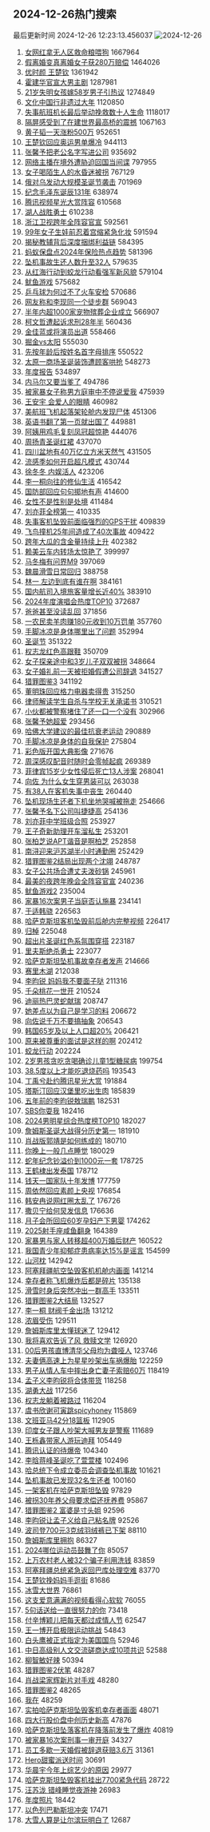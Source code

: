 ## 2024-12-26热门搜索 
最后更新时间 2024-12-26 12:23:13.456037 
![2024-12-26](https://imgs-storage.s3.us-east-005.backblazeb2.com/20241226/2024-12-26.png?versionId=4_z8fbbed132d73df8689c40f13_f104c3cd3ab4926e6_d20241226_m042313_c005_v0501013_t0000_u01735186993422) 
1. [女网红拿无人区救命粮喂狗](https://s.weibo.com/weibo?q=%23%E5%A5%B3%E7%BD%91%E7%BA%A2%E6%8B%BF%E6%97%A0%E4%BA%BA%E5%8C%BA%E6%95%91%E5%91%BD%E7%B2%AE%E5%96%82%E7%8B%97%23&t=31&band_rank=1&Refer=top) 1667964
1. [假离婚变真离婚女子获280万赔偿](https://s.weibo.com/weibo?q=%23%E5%81%87%E7%A6%BB%E5%A9%9A%E5%8F%98%E7%9C%9F%E7%A6%BB%E5%A9%9A%E5%A5%B3%E5%AD%90%E8%8E%B7280%E4%B8%87%E8%B5%94%E5%81%BF%23&t=31&band_rank=36&Refer=top) 1464026
1. [优时颜 王楚钦](https://s.weibo.com/weibo?q=%E4%BC%98%E6%97%B6%E9%A2%9C%20%E7%8E%8B%E6%A5%9A%E9%92%A6&t=31&band_rank=2&Refer=top) 1361942
1. [霍建华官宣大男主剧](https://s.weibo.com/weibo?q=%23%E9%9C%8D%E5%BB%BA%E5%8D%8E%E5%AE%98%E5%AE%A3%E5%A4%A7%E7%94%B7%E4%B8%BB%E5%89%A7%23&t=31&band_rank=2&Refer=top) 1287981
1. [21岁失明女孩嫁58岁男子引热议](https://s.weibo.com/weibo?q=%2321%E5%B2%81%E5%A4%B1%E6%98%8E%E5%A5%B3%E5%AD%A9%E5%AB%8158%E5%B2%81%E7%94%B7%E5%AD%90%E5%BC%95%E7%83%AD%E8%AE%AE%23&t=31&band_rank=1&Refer=top) 1274849
1. [文化中国行非遗过大年](https://s.weibo.com/weibo?q=%23%E6%96%87%E5%8C%96%E4%B8%AD%E5%9B%BD%E8%A1%8C%E9%9D%9E%E9%81%97%E8%BF%87%E5%A4%A7%E5%B9%B4%23&t=31&band_rank=3&Refer=top) 1120850
1. [失事航班机长最后举动挽救数十人生命](https://s.weibo.com/weibo?q=%23%E5%A4%B1%E4%BA%8B%E8%88%AA%E7%8F%AD%E6%9C%BA%E9%95%BF%E6%9C%80%E5%90%8E%E4%B8%BE%E5%8A%A8%E6%8C%BD%E6%95%91%E6%95%B0%E5%8D%81%E4%BA%BA%E7%94%9F%E5%91%BD%23&t=31&band_rank=8&Refer=top) 1118017
1. [隔屏感受到了在建世界最高桥的震撼](https://s.weibo.com/weibo?q=%23%E9%9A%94%E5%B1%8F%E6%84%9F%E5%8F%97%E5%88%B0%E4%BA%86%E5%9C%A8%E5%BB%BA%E4%B8%96%E7%95%8C%E6%9C%80%E9%AB%98%E6%A1%A5%E7%9A%84%E9%9C%87%E6%92%BC%23&t=31&band_rank=3&Refer=top) 1067163
1. [黄子韬一天涨粉500万](https://s.weibo.com/weibo?q=%23%E9%BB%84%E5%AD%90%E9%9F%AC%E4%B8%80%E5%A4%A9%E6%B6%A8%E7%B2%89500%E4%B8%87%23&t=31&band_rank=1&Refer=top) 952651
1. [王楚钦回应奥运男单爆冷](https://s.weibo.com/weibo?q=%23%E7%8E%8B%E6%A5%9A%E9%92%A6%E5%9B%9E%E5%BA%94%E5%A5%A5%E8%BF%90%E7%94%B7%E5%8D%95%E7%88%86%E5%86%B7%23&t=31&band_rank=6&Refer=top) 944113
1. [张馨予把老公名字写进公司](https://s.weibo.com/weibo?q=%23%E5%BC%A0%E9%A6%A8%E4%BA%88%E6%8A%8A%E8%80%81%E5%85%AC%E5%90%8D%E5%AD%97%E5%86%99%E8%BF%9B%E5%85%AC%E5%8F%B8%23&t=31&band_rank=25&Refer=top) 935692
1. [网络主播在境外遭胁迫回国当间谍](https://s.weibo.com/weibo?q=%23%E7%BD%91%E7%BB%9C%E4%B8%BB%E6%92%AD%E5%9C%A8%E5%A2%83%E5%A4%96%E9%81%AD%E8%83%81%E8%BF%AB%E5%9B%9E%E5%9B%BD%E5%BD%93%E9%97%B4%E8%B0%8D%23&t=31&band_rank=4&Refer=top) 797955
1. [女子喝陌生人的水昏迷被拐](https://s.weibo.com/weibo?q=%23%E5%A5%B3%E5%AD%90%E5%96%9D%E9%99%8C%E7%94%9F%E4%BA%BA%E7%9A%84%E6%B0%B4%E6%98%8F%E8%BF%B7%E8%A2%AB%E6%8B%90%23&t=31&band_rank=1&Refer=top) 767129
1. [俄对乌发动大规模圣诞节袭击](https://s.weibo.com/weibo?q=%23%E4%BF%84%E5%AF%B9%E4%B9%8C%E5%8F%91%E5%8A%A8%E5%A4%A7%E8%A7%84%E6%A8%A1%E5%9C%A3%E8%AF%9E%E8%8A%82%E8%A2%AD%E5%87%BB%23&t=31&band_rank=14&Refer=top) 701969
1. [纪念毛泽东诞辰131年](https://s.weibo.com/weibo?q=%23%E7%BA%AA%E5%BF%B5%E6%AF%9B%E6%B3%BD%E4%B8%9C%E8%AF%9E%E8%BE%B0131%E5%B9%B4%23&t=31&band_rank=6&Refer=top) 638974
1. [腾讯视频星光大赏阵容](https://s.weibo.com/weibo?q=%E8%85%BE%E8%AE%AF%E8%A7%86%E9%A2%91%E6%98%9F%E5%85%89%E5%A4%A7%E8%B5%8F%E9%98%B5%E5%AE%B9&t=31&band_rank=9&Refer=top) 610568
1. [湖人战胜勇士](https://s.weibo.com/weibo?q=%E6%B9%96%E4%BA%BA%E6%88%98%E8%83%9C%E5%8B%87%E5%A3%AB&t=31&band_rank=10&Refer=top) 610238
1. [浙江卫视跨年全阵容官宣](https://s.weibo.com/weibo?q=%23%E6%B5%99%E6%B1%9F%E5%8D%AB%E8%A7%86%E8%B7%A8%E5%B9%B4%E5%85%A8%E9%98%B5%E5%AE%B9%E5%AE%98%E5%AE%A3%23&t=31&band_rank=5&Refer=top) 592561
1. [99年女子生娃前忍着宫缩紧急化妆](https://s.weibo.com/weibo?q=%2399%E5%B9%B4%E5%A5%B3%E5%AD%90%E7%94%9F%E5%A8%83%E5%89%8D%E5%BF%8D%E7%9D%80%E5%AE%AB%E7%BC%A9%E7%B4%A7%E6%80%A5%E5%8C%96%E5%A6%86%23&t=31&band_rank=12&Refer=top) 591594
1. [揭秘教辅背后深度捆绑利益链](https://s.weibo.com/weibo?q=%23%E6%8F%AD%E7%A7%98%E6%95%99%E8%BE%85%E8%83%8C%E5%90%8E%E6%B7%B1%E5%BA%A6%E6%8D%86%E7%BB%91%E5%88%A9%E7%9B%8A%E9%93%BE%23&t=31&band_rank=14&Refer=top) 584395
1. [蚂蚁保盘点2024年保险热点趋势](https://s.weibo.com/weibo?q=%23%E8%9A%82%E8%9A%81%E4%BF%9D%E7%9B%98%E7%82%B92024%E5%B9%B4%E4%BF%9D%E9%99%A9%E7%83%AD%E7%82%B9%E8%B6%8B%E5%8A%BF%23&t=31&band_rank=15&Refer=top) 581396
1. [坠机事故生还人数升至32人](https://s.weibo.com/weibo?q=%23%E5%9D%A0%E6%9C%BA%E4%BA%8B%E6%95%85%E7%94%9F%E8%BF%98%E4%BA%BA%E6%95%B0%E5%8D%87%E8%87%B332%E4%BA%BA%23&t=31&band_rank=2&Refer=top) 579635
1. [从红海行动到蛟龙行动看强军新风貌](https://s.weibo.com/weibo?q=%23%E4%BB%8E%E7%BA%A2%E6%B5%B7%E8%A1%8C%E5%8A%A8%E5%88%B0%E8%9B%9F%E9%BE%99%E8%A1%8C%E5%8A%A8%E7%9C%8B%E5%BC%BA%E5%86%9B%E6%96%B0%E9%A3%8E%E8%B2%8C%23&t=31&band_rank=8&Refer=top) 579104
1. [鱿鱼游戏](https://s.weibo.com/weibo?q=%E9%B1%BF%E9%B1%BC%E6%B8%B8%E6%88%8F&t=31&band_rank=24&Refer=top) 575682
1. [乒乓球为何过不了火车安检](https://s.weibo.com/weibo?q=%23%E4%B9%92%E4%B9%93%E7%90%83%E4%B8%BA%E4%BD%95%E8%BF%87%E4%B8%8D%E4%BA%86%E7%81%AB%E8%BD%A6%E5%AE%89%E6%A3%80%23&t=31&band_rank=5&Refer=top) 570686
1. [网友称和李现同一个徒步群](https://s.weibo.com/weibo?q=%23%E7%BD%91%E5%8F%8B%E7%A7%B0%E5%92%8C%E6%9D%8E%E7%8E%B0%E5%90%8C%E4%B8%80%E4%B8%AA%E5%BE%92%E6%AD%A5%E7%BE%A4%23&t=31&band_rank=34&Refer=top) 569043
1. [半年内超1000家宠物殡葬企业成立](https://s.weibo.com/weibo?q=%23%E5%8D%8A%E5%B9%B4%E5%86%85%E8%B6%851000%E5%AE%B6%E5%AE%A0%E7%89%A9%E6%AE%A1%E8%91%AC%E4%BC%81%E4%B8%9A%E6%88%90%E7%AB%8B%23&t=31&band_rank=19&Refer=top) 566907
1. [柯文哲遭起诉求刑28年半](https://s.weibo.com/weibo?q=%23%E6%9F%AF%E6%96%87%E5%93%B2%E9%81%AD%E8%B5%B7%E8%AF%89%E6%B1%82%E5%88%9128%E5%B9%B4%E5%8D%8A%23&t=31&band_rank=20&Refer=top) 560436
1. [金佳蓝或将演员出道](https://s.weibo.com/weibo?q=%23%E9%87%91%E4%BD%B3%E8%93%9D%E6%88%96%E5%B0%86%E6%BC%94%E5%91%98%E5%87%BA%E9%81%93%23&t=31&band_rank=21&Refer=top) 558466
1. [掘金vs太阳](https://s.weibo.com/weibo?q=%23%E6%8E%98%E9%87%91vs%E5%A4%AA%E9%98%B3%23&t=31&band_rank=22&Refer=top) 555030
1. [先按年龄后按姓名首字母排序](https://s.weibo.com/weibo?q=%23%E5%85%88%E6%8C%89%E5%B9%B4%E9%BE%84%E5%90%8E%E6%8C%89%E5%A7%93%E5%90%8D%E9%A6%96%E5%AD%97%E6%AF%8D%E6%8E%92%E5%BA%8F%23&t=31&band_rank=23&Refer=top) 550522
1. [太原一商场圣诞装饰遭顾客哄抢](https://s.weibo.com/weibo?q=%23%E5%A4%AA%E5%8E%9F%E4%B8%80%E5%95%86%E5%9C%BA%E5%9C%A3%E8%AF%9E%E8%A3%85%E9%A5%B0%E9%81%AD%E9%A1%BE%E5%AE%A2%E5%93%84%E6%8A%A2%23&t=31&band_rank=24&Refer=top) 548273
1. [年度报告](https://s.weibo.com/weibo?q=%23%E5%B9%B4%E5%BA%A6%E6%8A%A5%E5%91%8A%23&t=31&band_rank=16&Refer=top) 534897
1. [内马尔又要当爹了](https://s.weibo.com/weibo?q=%23%E5%86%85%E9%A9%AC%E5%B0%94%E5%8F%88%E8%A6%81%E5%BD%93%E7%88%B9%E4%BA%86%23&t=31&band_rank=26&Refer=top) 494786
1. [被家暴女子称男方庭审中不停说爱我](https://s.weibo.com/weibo?q=%23%E8%A2%AB%E5%AE%B6%E6%9A%B4%E5%A5%B3%E5%AD%90%E7%A7%B0%E7%94%B7%E6%96%B9%E5%BA%AD%E5%AE%A1%E4%B8%AD%E4%B8%8D%E5%81%9C%E8%AF%B4%E7%88%B1%E6%88%91%23&t=31&band_rank=10&Refer=top) 475939
1. [王安宇 会爱人的眼睛](https://s.weibo.com/weibo?q=%E7%8E%8B%E5%AE%89%E5%AE%87%20%E4%BC%9A%E7%88%B1%E4%BA%BA%E7%9A%84%E7%9C%BC%E7%9D%9B&t=31&band_rank=19&Refer=top) 460982
1. [美航班飞机起落架轮舱内发现尸体](https://s.weibo.com/weibo?q=%23%E7%BE%8E%E8%88%AA%E7%8F%AD%E9%A3%9E%E6%9C%BA%E8%B5%B7%E8%90%BD%E6%9E%B6%E8%BD%AE%E8%88%B1%E5%86%85%E5%8F%91%E7%8E%B0%E5%B0%B8%E4%BD%93%23&t=31&band_rank=41&Refer=top) 451306
1. [英语书翻了第一页就出国了](https://s.weibo.com/weibo?q=%23%E8%8B%B1%E8%AF%AD%E4%B9%A6%E7%BF%BB%E4%BA%86%E7%AC%AC%E4%B8%80%E9%A1%B5%E5%B0%B1%E5%87%BA%E5%9B%BD%E4%BA%86%23&t=31&band_rank=7&Refer=top) 449881
1. [阿姨用鸡毛复刻凤冠超惊艳](https://s.weibo.com/weibo?q=%23%E9%98%BF%E5%A7%A8%E7%94%A8%E9%B8%A1%E6%AF%9B%E5%A4%8D%E5%88%BB%E5%87%A4%E5%86%A0%E8%B6%85%E6%83%8A%E8%89%B3%23&t=31&band_rank=50&Refer=top) 444076
1. [周扬青圣诞红裙](https://s.weibo.com/weibo?q=%E5%91%A8%E6%89%AC%E9%9D%92%E5%9C%A3%E8%AF%9E%E7%BA%A2%E8%A3%99&t=31&band_rank=11&Refer=top) 437070
1. [四川盆地有40万亿立方米天然气](https://s.weibo.com/weibo?q=%23%E5%9B%9B%E5%B7%9D%E7%9B%86%E5%9C%B0%E6%9C%8940%E4%B8%87%E4%BA%BF%E7%AB%8B%E6%96%B9%E7%B1%B3%E5%A4%A9%E7%84%B6%E6%B0%94%23&t=31&band_rank=10&Refer=top) 431505
1. [流感季如何开启超凡模式](https://s.weibo.com/weibo?q=%23%E6%B5%81%E6%84%9F%E5%AD%A3%E5%A6%82%E4%BD%95%E5%BC%80%E5%90%AF%E8%B6%85%E5%87%A1%E6%A8%A1%E5%BC%8F%23&t=31&band_rank=15&Refer=top) 430744
1. [徐冬冬 内娱活人](https://s.weibo.com/weibo?q=%E5%BE%90%E5%86%AC%E5%86%AC%20%E5%86%85%E5%A8%B1%E6%B4%BB%E4%BA%BA&t=31&band_rank=16&Refer=top) 423206
1. [李一桐向往的修仙生活](https://s.weibo.com/weibo?q=%23%E6%9D%8E%E4%B8%80%E6%A1%90%E5%90%91%E5%BE%80%E7%9A%84%E4%BF%AE%E4%BB%99%E7%94%9F%E6%B4%BB%23&t=31&band_rank=17&Refer=top) 416542
1. [国防部回应句句掷地有声](https://s.weibo.com/weibo?q=%23%E5%9B%BD%E9%98%B2%E9%83%A8%E5%9B%9E%E5%BA%94%E5%8F%A5%E5%8F%A5%E6%8E%B7%E5%9C%B0%E6%9C%89%E5%A3%B0%23&t=31&band_rank=18&Refer=top) 414600
1. [女性不是性别是处境](https://s.weibo.com/weibo?q=%E5%A5%B3%E6%80%A7%E4%B8%8D%E6%98%AF%E6%80%A7%E5%88%AB%E6%98%AF%E5%A4%84%E5%A2%83&t=31&band_rank=28&Refer=top) 411484
1. [刘亦菲全榜第一](https://s.weibo.com/weibo?q=%23%E5%88%98%E4%BA%A6%E8%8F%B2%E5%85%A8%E6%A6%9C%E7%AC%AC%E4%B8%80%23&t=31&band_rank=4&Refer=top) 410335
1. [失事客机坠毁前面临强烈的GPS干扰](https://s.weibo.com/weibo?q=%23%E5%A4%B1%E4%BA%8B%E5%AE%A2%E6%9C%BA%E5%9D%A0%E6%AF%81%E5%89%8D%E9%9D%A2%E4%B8%B4%E5%BC%BA%E7%83%88%E7%9A%84GPS%E5%B9%B2%E6%89%B0%23&t=31&band_rank=23&Refer=top) 409839
1. [飞鸟撞机25年间造成了40次事故](https://s.weibo.com/weibo?q=%23%E9%A3%9E%E9%B8%9F%E6%92%9E%E6%9C%BA25%E5%B9%B4%E9%97%B4%E9%80%A0%E6%88%90%E4%BA%8640%E6%AC%A1%E4%BA%8B%E6%95%85%23&t=31&band_rank=19&Refer=top) 409422
1. [跨年大瓜的含金量持续上升](https://s.weibo.com/weibo?q=%23%E8%B7%A8%E5%B9%B4%E5%A4%A7%E7%93%9C%E7%9A%84%E5%90%AB%E9%87%91%E9%87%8F%E6%8C%81%E7%BB%AD%E4%B8%8A%E5%8D%87%23&t=31&band_rank=20&Refer=top) 402382
1. [赖美云车内转场太惊艳了](https://s.weibo.com/weibo?q=%23%E8%B5%96%E7%BE%8E%E4%BA%91%E8%BD%A6%E5%86%85%E8%BD%AC%E5%9C%BA%E5%A4%AA%E6%83%8A%E8%89%B3%E4%BA%86%23&t=31&band_rank=29&Refer=top) 399997
1. [马冬梅有问界M9](https://s.weibo.com/weibo?q=%23%E9%A9%AC%E5%86%AC%E6%A2%85%E6%9C%89%E9%97%AE%E7%95%8CM9%23&t=31&band_rank=30&Refer=top) 397069
1. [魏晨滑雪日常回归](https://s.weibo.com/weibo?q=%E9%AD%8F%E6%99%A8%E6%BB%91%E9%9B%AA%E6%97%A5%E5%B8%B8%E5%9B%9E%E5%BD%92&t=31&band_rank=31&Refer=top) 388758
1. [林一 左边到底有谁在啊](https://s.weibo.com/weibo?q=%E6%9E%97%E4%B8%80%20%E5%B7%A6%E8%BE%B9%E5%88%B0%E5%BA%95%E6%9C%89%E8%B0%81%E5%9C%A8%E5%95%8A&t=31&band_rank=32&Refer=top) 384161
1. [国内航司入境旅客量增长近40%](https://s.weibo.com/weibo?q=%23%E5%9B%BD%E5%86%85%E8%88%AA%E5%8F%B8%E5%85%A5%E5%A2%83%E6%97%85%E5%AE%A2%E9%87%8F%E5%A2%9E%E9%95%BF%E8%BF%9140%25%23&t=31&band_rank=3&Refer=top) 383910
1. [2024年度演唱会热度TOP10](https://s.weibo.com/weibo?q=%232024%E5%B9%B4%E5%BA%A6%E6%BC%94%E5%94%B1%E4%BC%9A%E7%83%AD%E5%BA%A6TOP10%23&t=31&band_rank=13&Refer=top) 372687
1. [爸爸甚至没读乱回](https://s.weibo.com/weibo?q=%E7%88%B8%E7%88%B8%E7%94%9A%E8%87%B3%E6%B2%A1%E8%AF%BB%E4%B9%B1%E5%9B%9E&t=31&band_rank=33&Refer=top) 371856
1. [一农民卖羊肉赚180元收到10万罚单](https://s.weibo.com/weibo?q=%23%E4%B8%80%E5%86%9C%E6%B0%91%E5%8D%96%E7%BE%8A%E8%82%89%E8%B5%9A180%E5%85%83%E6%94%B6%E5%88%B010%E4%B8%87%E7%BD%9A%E5%8D%95%23&t=31&band_rank=29&Refer=top) 357760
1. [手脚冰凉是身体哪里出了问题](https://s.weibo.com/weibo?q=%23%E6%89%8B%E8%84%9A%E5%86%B0%E5%87%89%E6%98%AF%E8%BA%AB%E4%BD%93%E5%93%AA%E9%87%8C%E5%87%BA%E4%BA%86%E9%97%AE%E9%A2%98%23&t=31&band_rank=5&Refer=top) 352994
1. [圣诞节](https://s.weibo.com/weibo?q=%E5%9C%A3%E8%AF%9E%E8%8A%82&t=31&band_rank=6&Refer=top) 351322
1. [权志龙红色高跟鞋](https://s.weibo.com/weibo?q=%23%E6%9D%83%E5%BF%97%E9%BE%99%E7%BA%A2%E8%89%B2%E9%AB%98%E8%B7%9F%E9%9E%8B%23&t=31&band_rank=7&Refer=top) 350709
1. [女子探亲途中和3岁儿子双双被拐](https://s.weibo.com/weibo?q=%23%E5%A5%B3%E5%AD%90%E6%8E%A2%E4%BA%B2%E9%80%94%E4%B8%AD%E5%92%8C3%E5%B2%81%E5%84%BF%E5%AD%90%E5%8F%8C%E5%8F%8C%E8%A2%AB%E6%8B%90%23&t=31&band_rank=8&Refer=top) 348664
1. [女子婚礼前一天被拒婚假遭公司辞退](https://s.weibo.com/weibo?q=%23%E5%A5%B3%E5%AD%90%E5%A9%9A%E7%A4%BC%E5%89%8D%E4%B8%80%E5%A4%A9%E8%A2%AB%E6%8B%92%E5%A9%9A%E5%81%87%E9%81%AD%E5%85%AC%E5%8F%B8%E8%BE%9E%E9%80%80%23&t=31&band_rank=10&Refer=top) 341527
1. [猎罪图鉴3](https://s.weibo.com/weibo?q=%E7%8C%8E%E7%BD%AA%E5%9B%BE%E9%89%B43&t=31&band_rank=9&Refer=top) 341192
1. [董明珠回应格力电器卖得贵](https://s.weibo.com/weibo?q=%23%E8%91%A3%E6%98%8E%E7%8F%A0%E5%9B%9E%E5%BA%94%E6%A0%BC%E5%8A%9B%E7%94%B5%E5%99%A8%E5%8D%96%E5%BE%97%E8%B4%B5%23&t=31&band_rank=14&Refer=top) 315250
1. [律师解读学生自杀与学校无关承诺书](https://s.weibo.com/weibo?q=%23%E5%BE%8B%E5%B8%88%E8%A7%A3%E8%AF%BB%E5%AD%A6%E7%94%9F%E8%87%AA%E6%9D%80%E4%B8%8E%E5%AD%A6%E6%A0%A1%E6%97%A0%E5%85%B3%E6%89%BF%E8%AF%BA%E4%B9%A6%23&t=31&band_rank=15&Refer=top) 310521
1. [小伙都被警察堵住了还一口一个没有](https://s.weibo.com/weibo?q=%23%E5%B0%8F%E4%BC%99%E9%83%BD%E8%A2%AB%E8%AD%A6%E5%AF%9F%E5%A0%B5%E4%BD%8F%E4%BA%86%E8%BF%98%E4%B8%80%E5%8F%A3%E4%B8%80%E4%B8%AA%E6%B2%A1%E6%9C%89%23&t=31&band_rank=18&Refer=top) 302966
1. [张馨予她超爱](https://s.weibo.com/weibo?q=%23%E5%BC%A0%E9%A6%A8%E4%BA%88%E5%A5%B9%E8%B6%85%E7%88%B1%23&t=31&band_rank=17&Refer=top) 293456
1. [哈佛大学建议的最佳抗衰老运动](https://s.weibo.com/weibo?q=%23%E5%93%88%E4%BD%9B%E5%A4%A7%E5%AD%A6%E5%BB%BA%E8%AE%AE%E7%9A%84%E6%9C%80%E4%BD%B3%E6%8A%97%E8%A1%B0%E8%80%81%E8%BF%90%E5%8A%A8%23&t=31&band_rank=34&Refer=top) 290889
1. [手脚冰凉是身体的自我保护](https://s.weibo.com/weibo?q=%23%E6%89%8B%E8%84%9A%E5%86%B0%E5%87%89%E6%98%AF%E8%BA%AB%E4%BD%93%E7%9A%84%E8%87%AA%E6%88%91%E4%BF%9D%E6%8A%A4%23&t=31&band_rank=16&Refer=top) 275804
1. [彩色版开国大典影像](https://s.weibo.com/weibo?q=%23%E5%BD%A9%E8%89%B2%E7%89%88%E5%BC%80%E5%9B%BD%E5%A4%A7%E5%85%B8%E5%BD%B1%E5%83%8F%23&t=31&band_rank=20&Refer=top) 271676
1. [周深感叹配音时随时会零帧起疯](https://s.weibo.com/weibo?q=%23%E5%91%A8%E6%B7%B1%E6%84%9F%E5%8F%B9%E9%85%8D%E9%9F%B3%E6%97%B6%E9%9A%8F%E6%97%B6%E4%BC%9A%E9%9B%B6%E5%B8%A7%E8%B5%B7%E7%96%AF%23&t=31&band_rank=20&Refer=top) 269389
1. [菲律宾15岁少女性侵后死亡13人涉案](https://s.weibo.com/weibo?q=%23%E8%8F%B2%E5%BE%8B%E5%AE%BE15%E5%B2%81%E5%B0%91%E5%A5%B3%E6%80%A7%E4%BE%B5%E5%90%8E%E6%AD%BB%E4%BA%A113%E4%BA%BA%E6%B6%89%E6%A1%88%23&t=31&band_rank=21&Refer=top) 268041
1. [向佐 为什么女生穿男装可以](https://s.weibo.com/weibo?q=%E5%90%91%E4%BD%90%20%E4%B8%BA%E4%BB%80%E4%B9%88%E5%A5%B3%E7%94%9F%E7%A9%BF%E7%94%B7%E8%A3%85%E5%8F%AF%E4%BB%A5&t=31&band_rank=28&Refer=top) 263038
1. [有38人在客机失事中丧生](https://s.weibo.com/weibo?q=%23%E6%9C%8938%E4%BA%BA%E5%9C%A8%E5%AE%A2%E6%9C%BA%E5%A4%B1%E4%BA%8B%E4%B8%AD%E4%B8%A7%E7%94%9F%23&t=31&band_rank=5&Refer=top) 260440
1. [坠机现场生还者下机坐地哭喊被拖走](https://s.weibo.com/weibo?q=%23%E5%9D%A0%E6%9C%BA%E7%8E%B0%E5%9C%BA%E7%94%9F%E8%BF%98%E8%80%85%E4%B8%8B%E6%9C%BA%E5%9D%90%E5%9C%B0%E5%93%AD%E5%96%8A%E8%A2%AB%E6%8B%96%E8%B5%B0%23&t=31&band_rank=11&Refer=top) 254666
1. [张馨予名下公司叫捷捷高](https://s.weibo.com/weibo?q=%23%E5%BC%A0%E9%A6%A8%E4%BA%88%E5%90%8D%E4%B8%8B%E5%85%AC%E5%8F%B8%E5%8F%AB%E6%8D%B7%E6%8D%B7%E9%AB%98%23&t=31&band_rank=12&Refer=top) 254136
1. [刘亦菲中学班级合照](https://s.weibo.com/weibo?q=%23%E5%88%98%E4%BA%A6%E8%8F%B2%E4%B8%AD%E5%AD%A6%E7%8F%AD%E7%BA%A7%E5%90%88%E7%85%A7%23&t=31&band_rank=13&Refer=top) 253927
1. [王子奇新助理开车溜私生](https://s.weibo.com/weibo?q=%23%E7%8E%8B%E5%AD%90%E5%A5%87%E6%96%B0%E5%8A%A9%E7%90%86%E5%BC%80%E8%BD%A6%E6%BA%9C%E7%A7%81%E7%94%9F%23&t=31&band_rank=14&Refer=top) 253201
1. [张柏芝说APT谐音是啊柏芝](https://s.weibo.com/weibo?q=%E5%BC%A0%E6%9F%8F%E8%8A%9D%E8%AF%B4APT%E8%B0%90%E9%9F%B3%E6%98%AF%E5%95%8A%E6%9F%8F%E8%8A%9D&t=31&band_rank=15&Refer=top) 252858
1. [南浔迎来沪苏湖半小时通勤圈](https://s.weibo.com/weibo?q=%23%E5%8D%97%E6%B5%94%E8%BF%8E%E6%9D%A5%E6%B2%AA%E8%8B%8F%E6%B9%96%E5%8D%8A%E5%B0%8F%E6%97%B6%E9%80%9A%E5%8B%A4%E5%9C%88%23&t=31&band_rank=36&Refer=top) 252429
1. [猎罪图鉴2结局出现两个沈翊](https://s.weibo.com/weibo?q=%23%E7%8C%8E%E7%BD%AA%E5%9B%BE%E9%89%B42%E7%BB%93%E5%B1%80%E5%87%BA%E7%8E%B0%E4%B8%A4%E4%B8%AA%E6%B2%88%E7%BF%8A%23&t=31&band_rank=29&Refer=top) 248787
1. [女子公共场合遭丈夫泼砂锅](https://s.weibo.com/weibo?q=%23%E5%A5%B3%E5%AD%90%E5%85%AC%E5%85%B1%E5%9C%BA%E5%90%88%E9%81%AD%E4%B8%88%E5%A4%AB%E6%B3%BC%E7%A0%82%E9%94%85%23&t=31&band_rank=17&Refer=top) 245961
1. [最美的夜跨年晚会全阵容官宣](https://s.weibo.com/weibo?q=%23%E6%9C%80%E7%BE%8E%E7%9A%84%E5%A4%9C%E8%B7%A8%E5%B9%B4%E6%99%9A%E4%BC%9A%E5%85%A8%E9%98%B5%E5%AE%B9%E5%AE%98%E5%AE%A3%23&t=31&band_rank=50&Refer=top) 240236
1. [鱿鱼游戏2](https://s.weibo.com/weibo?q=%E9%B1%BF%E9%B1%BC%E6%B8%B8%E6%88%8F2&t=31&band_rank=18&Refer=top) 235004
1. [家暴16次案男子当庭否认施暴](https://s.weibo.com/weibo?q=%23%E5%AE%B6%E6%9A%B416%E6%AC%A1%E6%A1%88%E7%94%B7%E5%AD%90%E5%BD%93%E5%BA%AD%E5%90%A6%E8%AE%A4%E6%96%BD%E6%9A%B4%23&t=31&band_rank=38&Refer=top) 234141
1. [于适韩骁](https://s.weibo.com/weibo?q=%23%E4%BA%8E%E9%80%82%E9%9F%A9%E9%AA%81%23&t=31&band_rank=38&Refer=top) 226563
1. [哈萨克斯坦客机坠毁前后舱内完整视频](https://s.weibo.com/weibo?q=%23%E5%93%88%E8%90%A8%E5%85%8B%E6%96%AF%E5%9D%A6%E5%AE%A2%E6%9C%BA%E5%9D%A0%E6%AF%81%E5%89%8D%E5%90%8E%E8%88%B1%E5%86%85%E5%AE%8C%E6%95%B4%E8%A7%86%E9%A2%91%23&t=31&band_rank=39&Refer=top) 226417
1. [归棹](https://s.weibo.com/weibo?q=%E5%BD%92%E6%A3%B9&t=31&band_rank=32&Refer=top) 225048
1. [超出片圣诞红色系氛围穿搭](https://s.weibo.com/weibo?q=%E8%B6%85%E5%87%BA%E7%89%87%E5%9C%A3%E8%AF%9E%E7%BA%A2%E8%89%B2%E7%B3%BB%E6%B0%9B%E5%9B%B4%E7%A9%BF%E6%90%AD&t=31&band_rank=40&Refer=top) 223187
1. [里夫斯绝杀勇士](https://s.weibo.com/weibo?q=%23%E9%87%8C%E5%A4%AB%E6%96%AF%E7%BB%9D%E6%9D%80%E5%8B%87%E5%A3%AB%23&t=31&band_rank=41&Refer=top) 223077
1. [哈萨克斯坦坠机事故幸存者发声](https://s.weibo.com/weibo?q=%23%E5%93%88%E8%90%A8%E5%85%8B%E6%96%AF%E5%9D%A6%E5%9D%A0%E6%9C%BA%E4%BA%8B%E6%95%85%E5%B9%B8%E5%AD%98%E8%80%85%E5%8F%91%E5%A3%B0%23&t=31&band_rank=26&Refer=top) 214666
1. [赛里木湖](https://s.weibo.com/weibo?q=%23%E8%B5%9B%E9%87%8C%E6%9C%A8%E6%B9%96%23&t=31&band_rank=19&Refer=top) 212038
1. [李昀锐 妈妈我不要面子哒](https://s.weibo.com/weibo?q=%E6%9D%8E%E6%98%80%E9%94%90%20%E5%A6%88%E5%A6%88%E6%88%91%E4%B8%8D%E8%A6%81%E9%9D%A2%E5%AD%90%E5%93%92&t=31&band_rank=42&Refer=top) 211316
1. [千朵桃花一世开](https://s.weibo.com/weibo?q=%E5%8D%83%E6%9C%B5%E6%A1%83%E8%8A%B1%E4%B8%80%E4%B8%96%E5%BC%80&t=31&band_rank=28&Refer=top) 210524
1. [迪丽热巴灵蛇献瑞](https://s.weibo.com/weibo?q=%23%E8%BF%AA%E4%B8%BD%E7%83%AD%E5%B7%B4%E7%81%B5%E8%9B%87%E7%8C%AE%E7%91%9E%23&t=31&band_rank=43&Refer=top) 208747
1. [她差点以为自己是学习的料](https://s.weibo.com/weibo?q=%E5%A5%B9%E5%B7%AE%E7%82%B9%E4%BB%A5%E4%B8%BA%E8%87%AA%E5%B7%B1%E6%98%AF%E5%AD%A6%E4%B9%A0%E7%9A%84%E6%96%99&t=31&band_rank=25&Refer=top) 206672
1. [向佐说千万不要搞抽象](https://s.weibo.com/weibo?q=%23%E5%90%91%E4%BD%90%E8%AF%B4%E5%8D%83%E4%B8%87%E4%B8%8D%E8%A6%81%E6%90%9E%E6%8A%BD%E8%B1%A1%23&t=31&band_rank=29&Refer=top) 206543
1. [韩国65岁及以上人口超20%](https://s.weibo.com/weibo?q=%23%E9%9F%A9%E5%9B%BD65%E5%B2%81%E5%8F%8A%E4%BB%A5%E4%B8%8A%E4%BA%BA%E5%8F%A3%E8%B6%8520%25%23&t=31&band_rank=30&Refer=top) 206421
1. [原来被尊重的面试是这样的啊](https://s.weibo.com/weibo?q=%E5%8E%9F%E6%9D%A5%E8%A2%AB%E5%B0%8A%E9%87%8D%E7%9A%84%E9%9D%A2%E8%AF%95%E6%98%AF%E8%BF%99%E6%A0%B7%E7%9A%84%E5%95%8A&t=31&band_rank=44&Refer=top) 202412
1. [蛟龙行动](https://s.weibo.com/weibo?q=%E8%9B%9F%E9%BE%99%E8%A1%8C%E5%8A%A8&t=31&band_rank=28&Refer=top) 202224
1. [2岁男孩贪吃贪喝确诊儿童1型糖尿病](https://s.weibo.com/weibo?q=%232%E5%B2%81%E7%94%B7%E5%AD%A9%E8%B4%AA%E5%90%83%E8%B4%AA%E5%96%9D%E7%A1%AE%E8%AF%8A%E5%84%BF%E7%AB%A51%E5%9E%8B%E7%B3%96%E5%B0%BF%E7%97%85%23&t=31&band_rank=34&Refer=top) 199754
1. [38.5度以上才能吃退烧药吗](https://s.weibo.com/weibo?q=%2338.5%E5%BA%A6%E4%BB%A5%E4%B8%8A%E6%89%8D%E8%83%BD%E5%90%83%E9%80%80%E7%83%A7%E8%8D%AF%E5%90%97%23&t=31&band_rank=30&Refer=top) 193543
1. [丁禹兮赴约腾讯星光大赏](https://s.weibo.com/weibo?q=%23%E4%B8%81%E7%A6%B9%E5%85%AE%E8%B5%B4%E7%BA%A6%E8%85%BE%E8%AE%AF%E6%98%9F%E5%85%89%E5%A4%A7%E8%B5%8F%23&t=31&band_rank=47&Refer=top) 191884
1. [塔斯汀回应汉堡里吃出生肉](https://s.weibo.com/weibo?q=%23%E5%A1%94%E6%96%AF%E6%B1%80%E5%9B%9E%E5%BA%94%E6%B1%89%E5%A0%A1%E9%87%8C%E5%90%83%E5%87%BA%E7%94%9F%E8%82%89%23&t=31&band_rank=20&Refer=top) 185839
1. [五年前的李昀锐敖瑞鹏](https://s.weibo.com/weibo?q=%23%E4%BA%94%E5%B9%B4%E5%89%8D%E7%9A%84%E6%9D%8E%E6%98%80%E9%94%90%E6%95%96%E7%91%9E%E9%B9%8F%23&t=31&band_rank=21&Refer=top) 182531
1. [SBS你耍我](https://s.weibo.com/weibo?q=SBS%E4%BD%A0%E8%80%8D%E6%88%91&t=31&band_rank=22&Refer=top) 182416
1. [2024男明星综合热度榜TOP10](https://s.weibo.com/weibo?q=%232024%E7%94%B7%E6%98%8E%E6%98%9F%E7%BB%BC%E5%90%88%E7%83%AD%E5%BA%A6%E6%A6%9CTOP10%23&t=31&band_rank=28&Refer=top) 182027
1. [詹姆斯圣诞大战得分历史第一](https://s.weibo.com/weibo?q=%23%E8%A9%B9%E5%A7%86%E6%96%AF%E5%9C%A3%E8%AF%9E%E5%A4%A7%E6%88%98%E5%BE%97%E5%88%86%E5%8E%86%E5%8F%B2%E7%AC%AC%E4%B8%80%23&t=31&band_rank=49&Refer=top) 181910
1. [肖战版郭靖是如何练成的](https://s.weibo.com/weibo?q=%23%E8%82%96%E6%88%98%E7%89%88%E9%83%AD%E9%9D%96%E6%98%AF%E5%A6%82%E4%BD%95%E7%BB%83%E6%88%90%E7%9A%84%23&t=31&band_rank=23&Refer=top) 180710
1. [你晚上一般几点睡觉](https://s.weibo.com/weibo?q=%23%E4%BD%A0%E6%99%9A%E4%B8%8A%E4%B8%80%E8%88%AC%E5%87%A0%E7%82%B9%E7%9D%A1%E8%A7%89%23&t=31&band_rank=41&Refer=top) 180029
1. [蛇年纪念钞溢价到1000元一套](https://s.weibo.com/weibo?q=%23%E8%9B%87%E5%B9%B4%E7%BA%AA%E5%BF%B5%E9%92%9E%E6%BA%A2%E4%BB%B7%E5%88%B01000%E5%85%83%E4%B8%80%E5%A5%97%23&t=31&band_rank=24&Refer=top) 178725
1. [王鹤棣出发泰国](https://s.weibo.com/weibo?q=%23%E7%8E%8B%E9%B9%A4%E6%A3%A3%E5%87%BA%E5%8F%91%E6%B3%B0%E5%9B%BD%23&t=31&band_rank=50&Refer=top) 178712
1. [钱天一国家队十年发博](https://s.weibo.com/weibo?q=%23%E9%92%B1%E5%A4%A9%E4%B8%80%E5%9B%BD%E5%AE%B6%E9%98%9F%E5%8D%81%E5%B9%B4%E5%8F%91%E5%8D%9A%23&t=31&band_rank=31&Refer=top) 177759
1. [周依然回应素颜上央视](https://s.weibo.com/weibo?q=%23%E5%91%A8%E4%BE%9D%E7%84%B6%E5%9B%9E%E5%BA%94%E7%B4%A0%E9%A2%9C%E4%B8%8A%E5%A4%AE%E8%A7%86%23&t=31&band_rank=25&Refer=top) 176854
1. [韩安冉说网红圈太乱了](https://s.weibo.com/weibo?q=%23%E9%9F%A9%E5%AE%89%E5%86%89%E8%AF%B4%E7%BD%91%E7%BA%A2%E5%9C%88%E5%A4%AA%E4%B9%B1%E4%BA%86%23&t=31&band_rank=26&Refer=top) 176726
1. [撒贝宁给何炅发信息](https://s.weibo.com/weibo?q=%23%E6%92%92%E8%B4%9D%E5%AE%81%E7%BB%99%E4%BD%95%E7%82%85%E5%8F%91%E4%BF%A1%E6%81%AF%23&t=31&band_rank=27&Refer=top) 176636
1. [月子会所回应60岁孕妇产下男婴](https://s.weibo.com/weibo?q=%23%E6%9C%88%E5%AD%90%E4%BC%9A%E6%89%80%E5%9B%9E%E5%BA%9460%E5%B2%81%E5%AD%95%E5%A6%87%E4%BA%A7%E4%B8%8B%E7%94%B7%E5%A9%B4%23&t=31&band_rank=27&Refer=top) 174262
1. [2025射手座咸鱼翻身](https://s.weibo.com/weibo?q=%232025%E5%B0%84%E6%89%8B%E5%BA%A7%E5%92%B8%E9%B1%BC%E7%BF%BB%E8%BA%AB%23&t=31&band_rank=37&Refer=top) 164389
1. [家暴男与家人转移超400万婚后财产](https://s.weibo.com/weibo?q=%23%E5%AE%B6%E6%9A%B4%E7%94%B7%E4%B8%8E%E5%AE%B6%E4%BA%BA%E8%BD%AC%E7%A7%BB%E8%B6%85400%E4%B8%87%E5%A9%9A%E5%90%8E%E8%B4%A2%E4%BA%A7%23&t=31&band_rank=39&Refer=top) 160522
1. [我国青少年抑郁症患病率达15%是谣言](https://s.weibo.com/weibo?q=%23%E6%88%91%E5%9B%BD%E9%9D%92%E5%B0%91%E5%B9%B4%E6%8A%91%E9%83%81%E7%97%87%E6%82%A3%E7%97%85%E7%8E%87%E8%BE%BE15%25%E6%98%AF%E8%B0%A3%E8%A8%80%23&t=31&band_rank=30&Refer=top) 154599
1. [山河枕](https://s.weibo.com/weibo?q=%E5%B1%B1%E6%B2%B3%E6%9E%95&t=31&band_rank=32&Refer=top) 142942
1. [阿塞拜疆航空坠毁客机机舱内画面](https://s.weibo.com/weibo?q=%23%E9%98%BF%E5%A1%9E%E6%8B%9C%E7%96%86%E8%88%AA%E7%A9%BA%E5%9D%A0%E6%AF%81%E5%AE%A2%E6%9C%BA%E6%9C%BA%E8%88%B1%E5%86%85%E7%94%BB%E9%9D%A2%23&t=31&band_rank=35&Refer=top) 141214
1. [幸存者称飞机爆炸后都是碎片](https://s.weibo.com/weibo?q=%23%E5%B9%B8%E5%AD%98%E8%80%85%E7%A7%B0%E9%A3%9E%E6%9C%BA%E7%88%86%E7%82%B8%E5%90%8E%E9%83%BD%E6%98%AF%E7%A2%8E%E7%89%87%23&t=31&band_rank=45&Refer=top) 135138
1. [滑雪时身后突然冲出一群高手](https://s.weibo.com/weibo?q=%23%E6%BB%91%E9%9B%AA%E6%97%B6%E8%BA%AB%E5%90%8E%E7%AA%81%E7%84%B6%E5%86%B2%E5%87%BA%E4%B8%80%E7%BE%A4%E9%AB%98%E6%89%8B%23&t=31&band_rank=36&Refer=top) 133511
1. [猎罪图鉴2大结局](https://s.weibo.com/weibo?q=%E7%8C%8E%E7%BD%AA%E5%9B%BE%E9%89%B42%E5%A4%A7%E7%BB%93%E5%B1%80&t=31&band_rank=33&Refer=top) 132527
1. [李一桐 财阀千金出场](https://s.weibo.com/weibo?q=%E6%9D%8E%E4%B8%80%E6%A1%90%20%E8%B4%A2%E9%98%80%E5%8D%83%E9%87%91%E5%87%BA%E5%9C%BA&t=31&band_rank=37&Refer=top) 131212
1. [浓眉受伤](https://s.weibo.com/weibo?q=%23%E6%B5%93%E7%9C%89%E5%8F%97%E4%BC%A4%23&t=31&band_rank=42&Refer=top) 129511
1. [詹姆斯库里太懂球迷了](https://s.weibo.com/weibo?q=%23%E8%A9%B9%E5%A7%86%E6%96%AF%E5%BA%93%E9%87%8C%E5%A4%AA%E6%87%82%E7%90%83%E8%BF%B7%E4%BA%86%23&t=31&band_rank=43&Refer=top) 129412
1. [我将喜欢告诉了风 救赎文学](https://s.weibo.com/weibo?q=%E6%88%91%E5%B0%86%E5%96%9C%E6%AC%A2%E5%91%8A%E8%AF%89%E4%BA%86%E9%A3%8E%20%E6%95%91%E8%B5%8E%E6%96%87%E5%AD%A6&t=31&band_rank=39&Refer=top) 126920
1. [00后男孩直博清华父母均为聋哑人](https://s.weibo.com/weibo?q=%2300%E5%90%8E%E7%94%B7%E5%AD%A9%E7%9B%B4%E5%8D%9A%E6%B8%85%E5%8D%8E%E7%88%B6%E6%AF%8D%E5%9D%87%E4%B8%BA%E8%81%8B%E5%93%91%E4%BA%BA%23&t=31&band_rank=35&Refer=top) 123746
1. [夫妻俩高速上为星星吵架出车祸爆胎](https://s.weibo.com/weibo?q=%23%E5%A4%AB%E5%A6%BB%E4%BF%A9%E9%AB%98%E9%80%9F%E4%B8%8A%E4%B8%BA%E6%98%9F%E6%98%9F%E5%90%B5%E6%9E%B6%E5%87%BA%E8%BD%A6%E7%A5%B8%E7%88%86%E8%83%8E%23&t=31&band_rank=49&Refer=top) 122259
1. [男子从情人车中摔出身亡妻子索赔60万](https://s.weibo.com/weibo?q=%23%E7%94%B7%E5%AD%90%E4%BB%8E%E6%83%85%E4%BA%BA%E8%BD%A6%E4%B8%AD%E6%91%94%E5%87%BA%E8%BA%AB%E4%BA%A1%E5%A6%BB%E5%AD%90%E7%B4%A2%E8%B5%9460%E4%B8%87%23&t=31&band_rank=42&Refer=top) 118419
1. [孟子义李昀锐将合体带货](https://s.weibo.com/weibo?q=%23%E5%AD%9F%E5%AD%90%E4%B9%89%E6%9D%8E%E6%98%80%E9%94%90%E5%B0%86%E5%90%88%E4%BD%93%E5%B8%A6%E8%B4%A7%23&t=31&band_rank=42&Refer=top) 118258
1. [湖勇大战](https://s.weibo.com/weibo?q=%23%E6%B9%96%E5%8B%87%E5%A4%A7%E6%88%98%23&t=31&band_rank=43&Refer=top) 117256
1. [权志龙躺着被路过](https://s.weibo.com/weibo?q=%E6%9D%83%E5%BF%97%E9%BE%99%E8%BA%BA%E7%9D%80%E8%A2%AB%E8%B7%AF%E8%BF%87&t=31&band_rank=36&Refer=top) 116204
1. [虞书欣谢可寅跳spicyhoney](https://s.weibo.com/weibo?q=%23%E8%99%9E%E4%B9%A6%E6%AC%A3%E8%B0%A2%E5%8F%AF%E5%AF%85%E8%B7%B3spicyhoney%23&t=31&band_rank=37&Refer=top) 115869
1. [文班亚马42分18篮板](https://s.weibo.com/weibo?q=%23%E6%96%87%E7%8F%AD%E4%BA%9A%E9%A9%AC42%E5%88%8618%E7%AF%AE%E6%9D%BF%23&t=31&band_rank=44&Refer=top) 112905
1. [印度女子跟人吵架大喊男友是警察](https://s.weibo.com/weibo?q=%23%E5%8D%B0%E5%BA%A6%E5%A5%B3%E5%AD%90%E8%B7%9F%E4%BA%BA%E5%90%B5%E6%9E%B6%E5%A4%A7%E5%96%8A%E7%94%B7%E5%8F%8B%E6%98%AF%E8%AD%A6%E5%AF%9F%23&t=31&band_rank=50&Refer=top) 111689
1. [王栎鑫带家人游玩迪拜](https://s.weibo.com/weibo?q=%23%E7%8E%8B%E6%A0%8E%E9%91%AB%E5%B8%A6%E5%AE%B6%E4%BA%BA%E6%B8%B8%E7%8E%A9%E8%BF%AA%E6%8B%9C%23&t=31&band_rank=45&Refer=top) 105449
1. [腾讯认证的待爆帝](https://s.weibo.com/weibo?q=%23%E8%85%BE%E8%AE%AF%E8%AE%A4%E8%AF%81%E7%9A%84%E5%BE%85%E7%88%86%E5%B8%9D%23&t=31&band_rank=39&Refer=top) 104340
1. [李晗蒋峰圣诞吃了萱萱楼](https://s.weibo.com/weibo?q=%23%E6%9D%8E%E6%99%97%E8%92%8B%E5%B3%B0%E5%9C%A3%E8%AF%9E%E5%90%83%E4%BA%86%E8%90%B1%E8%90%B1%E6%A5%BC%23&t=31&band_rank=46&Refer=top) 102496
1. [哈总统下令成立委员会调查坠机事故](https://s.weibo.com/weibo?q=%23%E5%93%88%E6%80%BB%E7%BB%9F%E4%B8%8B%E4%BB%A4%E6%88%90%E7%AB%8B%E5%A7%94%E5%91%98%E4%BC%9A%E8%B0%83%E6%9F%A5%E5%9D%A0%E6%9C%BA%E4%BA%8B%E6%95%85%23&t=31&band_rank=40&Refer=top) 101621
1. [坠机事故已发现32名生还者](https://s.weibo.com/weibo?q=%23%E5%9D%A0%E6%9C%BA%E4%BA%8B%E6%95%85%E5%B7%B2%E5%8F%91%E7%8E%B032%E5%90%8D%E7%94%9F%E8%BF%98%E8%80%85%23&t=31&band_rank=15&Refer=top) 100160
1. [一架客机在哈萨克斯坦坠毁](https://s.weibo.com/weibo?q=%23%E4%B8%80%E6%9E%B6%E5%AE%A2%E6%9C%BA%E5%9C%A8%E5%93%88%E8%90%A8%E5%85%8B%E6%96%AF%E5%9D%A6%E5%9D%A0%E6%AF%81%23&t=31&band_rank=43&Refer=top) 97829
1. [被拐30年养父母要求偿还抚养费](https://s.weibo.com/weibo?q=%23%E8%A2%AB%E6%8B%9030%E5%B9%B4%E5%85%BB%E7%88%B6%E6%AF%8D%E8%A6%81%E6%B1%82%E5%81%BF%E8%BF%98%E6%8A%9A%E5%85%BB%E8%B4%B9%23&t=31&band_rank=44&Refer=top) 95867
1. [猎罪图鉴2 富婆是寸头姐](https://s.weibo.com/weibo?q=%E7%8C%8E%E7%BD%AA%E5%9B%BE%E9%89%B42%20%E5%AF%8C%E5%A9%86%E6%98%AF%E5%AF%B8%E5%A4%B4%E5%A7%90&t=31&band_rank=45&Refer=top) 92596
1. [李昀锐让孟子义给自己粘名牌](https://s.weibo.com/weibo?q=%23%E6%9D%8E%E6%98%80%E9%94%90%E8%AE%A9%E5%AD%9F%E5%AD%90%E4%B9%89%E7%BB%99%E8%87%AA%E5%B7%B1%E7%B2%98%E5%90%8D%E7%89%8C%23&t=31&band_rank=20&Refer=top) 92526
1. [波司登700元3克绒羽绒裤已下架](https://s.weibo.com/weibo?q=%23%E6%B3%A2%E5%8F%B8%E7%99%BB700%E5%85%833%E5%85%8B%E7%BB%92%E7%BE%BD%E7%BB%92%E8%A3%A4%E5%B7%B2%E4%B8%8B%E6%9E%B6%23&t=31&band_rank=46&Refer=top) 88110
1. [詹姆斯库里拥抱](https://s.weibo.com/weibo?q=%23%E8%A9%B9%E5%A7%86%E6%96%AF%E5%BA%93%E9%87%8C%E6%8B%A5%E6%8A%B1%23&t=31&band_rank=49&Refer=top) 86327
1. [2024哪位运动员鼓舞了你](https://s.weibo.com/weibo?q=%232024%E5%93%AA%E4%BD%8D%E8%BF%90%E5%8A%A8%E5%91%98%E9%BC%93%E8%88%9E%E4%BA%86%E4%BD%A0%23&t=31&band_rank=25&Refer=top) 85057
1. [上万农村老人被32个骗子利用洗钱](https://s.weibo.com/weibo?q=%23%E4%B8%8A%E4%B8%87%E5%86%9C%E6%9D%91%E8%80%81%E4%BA%BA%E8%A2%AB32%E4%B8%AA%E9%AA%97%E5%AD%90%E5%88%A9%E7%94%A8%E6%B4%97%E9%92%B1%23&t=31&band_rank=10&Refer=top) 83859
1. [阿塞拜疆总统紧急返回巴库处理空难](https://s.weibo.com/weibo?q=%23%E9%98%BF%E5%A1%9E%E6%8B%9C%E7%96%86%E6%80%BB%E7%BB%9F%E7%B4%A7%E6%80%A5%E8%BF%94%E5%9B%9E%E5%B7%B4%E5%BA%93%E5%A4%84%E7%90%86%E7%A9%BA%E9%9A%BE%23&t=31&band_rank=10&Refer=top) 83770
1. [王楚钦挽妈妈手逛街](https://s.weibo.com/weibo?q=%23%E7%8E%8B%E6%A5%9A%E9%92%A6%E6%8C%BD%E5%A6%88%E5%A6%88%E6%89%8B%E9%80%9B%E8%A1%97%23&t=31&band_rank=47&Refer=top) 81686
1. [冰雪大世界](https://s.weibo.com/weibo?q=%E5%86%B0%E9%9B%AA%E5%A4%A7%E4%B8%96%E7%95%8C&t=31&band_rank=48&Refer=top) 76861
1. [这支爱意满满的视频看得心软软](https://s.weibo.com/weibo?q=%23%E8%BF%99%E6%94%AF%E7%88%B1%E6%84%8F%E6%BB%A1%E6%BB%A1%E7%9A%84%E8%A7%86%E9%A2%91%E7%9C%8B%E5%BE%97%E5%BF%83%E8%BD%AF%E8%BD%AF%23&t=31&band_rank=49&Refer=top) 76055
1. [5句话送给一直很努力的你](https://s.weibo.com/weibo?q=%235%E5%8F%A5%E8%AF%9D%E9%80%81%E7%BB%99%E4%B8%80%E7%9B%B4%E5%BE%88%E5%8A%AA%E5%8A%9B%E7%9A%84%E4%BD%A0%23&t=31&band_rank=50&Refer=top) 73418
1. [付辛博颖儿把每天都过成情人节](https://s.weibo.com/weibo?q=%E4%BB%98%E8%BE%9B%E5%8D%9A%E9%A2%96%E5%84%BF%E6%8A%8A%E6%AF%8F%E5%A4%A9%E9%83%BD%E8%BF%87%E6%88%90%E6%83%85%E4%BA%BA%E8%8A%82&t=31&band_rank=44&Refer=top) 62547
1. [王一博开启极限运动挑战](https://s.weibo.com/weibo?q=%23%E7%8E%8B%E4%B8%80%E5%8D%9A%E5%BC%80%E5%90%AF%E6%9E%81%E9%99%90%E8%BF%90%E5%8A%A8%E6%8C%91%E6%88%98%23&t=31&band_rank=48&Refer=top) 54843
1. [白头鹰被正式指定为美国国鸟](https://s.weibo.com/weibo?q=%23%E7%99%BD%E5%A4%B4%E9%B9%B0%E8%A2%AB%E6%AD%A3%E5%BC%8F%E6%8C%87%E5%AE%9A%E4%B8%BA%E7%BE%8E%E5%9B%BD%E5%9B%BD%E9%B8%9F%23&t=31&band_rank=14&Refer=top) 52946
1. [中日高级别人文交流磋商达成10项共识](https://s.weibo.com/weibo?q=%23%E4%B8%AD%E6%97%A5%E9%AB%98%E7%BA%A7%E5%88%AB%E4%BA%BA%E6%96%87%E4%BA%A4%E6%B5%81%E7%A3%8B%E5%95%86%E8%BE%BE%E6%88%9010%E9%A1%B9%E5%85%B1%E8%AF%86%23&t=31&band_rank=44&Refer=top) 52588
1. [柳智敏好辣](https://s.weibo.com/weibo?q=%E6%9F%B3%E6%99%BA%E6%95%8F%E5%A5%BD%E8%BE%A3&t=31&band_rank=44&Refer=top) 50394
1. [猎罪图鉴2伏笔](https://s.weibo.com/weibo?q=%E7%8C%8E%E7%BD%AA%E5%9B%BE%E9%89%B42%E4%BC%8F%E7%AC%94&t=31&band_rank=46&Refer=top) 48287
1. [肖战梁家辉新片对手戏](https://s.weibo.com/weibo?q=%23%E8%82%96%E6%88%98%E6%A2%81%E5%AE%B6%E8%BE%89%E6%96%B0%E7%89%87%E5%AF%B9%E6%89%8B%E6%88%8F%23&t=31&band_rank=38&Refer=top) 48280
1. [猎罪图鉴2](https://s.weibo.com/weibo?q=%E7%8C%8E%E7%BD%AA%E5%9B%BE%E9%89%B42&t=31&band_rank=49&Refer=top) 48265
1. [我在](https://s.weibo.com/weibo?q=%E6%88%91%E5%9C%A8&t=31&band_rank=50&Refer=top) 48259
1. [实拍哈萨克斯坦坠毁客机幸存者画面](https://s.weibo.com/weibo?q=%23%E5%AE%9E%E6%8B%8D%E5%93%88%E8%90%A8%E5%85%8B%E6%96%AF%E5%9D%A6%E5%9D%A0%E6%AF%81%E5%AE%A2%E6%9C%BA%E5%B9%B8%E5%AD%98%E8%80%85%E7%94%BB%E9%9D%A2%23&t=31&band_rank=42&Refer=top) 48071
1. [四大行股价盘中创历史新高](https://s.weibo.com/weibo?q=%23%E5%9B%9B%E5%A4%A7%E8%A1%8C%E8%82%A1%E4%BB%B7%E7%9B%98%E4%B8%AD%E5%88%9B%E5%8E%86%E5%8F%B2%E6%96%B0%E9%AB%98%23&t=31&band_rank=50&Refer=top) 47876
1. [哈萨克斯坦坠落客机在降落前发生了爆炸](https://s.weibo.com/weibo?q=%23%E5%93%88%E8%90%A8%E5%85%8B%E6%96%AF%E5%9D%A6%E5%9D%A0%E8%90%BD%E5%AE%A2%E6%9C%BA%E5%9C%A8%E9%99%8D%E8%90%BD%E5%89%8D%E5%8F%91%E7%94%9F%E4%BA%86%E7%88%86%E7%82%B8%23&t=31&band_rank=34&Refer=top) 40819
1. [被家暴16次案刑事一审开庭](https://s.weibo.com/weibo?q=%E8%A2%AB%E5%AE%B6%E6%9A%B416%E6%AC%A1%E6%A1%88%E5%88%91%E4%BA%8B%E4%B8%80%E5%AE%A1%E5%BC%80%E5%BA%AD&t=31&band_rank=20&Refer=top) 34327
1. [员工多歇一天婚假被辞退获赔3.6万](https://s.weibo.com/weibo?q=%23%E5%91%98%E5%B7%A5%E5%A4%9A%E6%AD%87%E4%B8%80%E5%A4%A9%E5%A9%9A%E5%81%87%E8%A2%AB%E8%BE%9E%E9%80%80%E8%8E%B7%E8%B5%943.6%E4%B8%87%23&t=31&band_rank=40&Refer=top) 31361
1. [Hero甜蜜派送时间](https://s.weibo.com/weibo?q=%23Hero%E7%94%9C%E8%9C%9C%E6%B4%BE%E9%80%81%E6%97%B6%E9%97%B4%23&t=31&band_rank=41&Refer=top) 30691
1. [华晨宇今年上综艺少的原因](https://s.weibo.com/weibo?q=%23%E5%8D%8E%E6%99%A8%E5%AE%87%E4%BB%8A%E5%B9%B4%E4%B8%8A%E7%BB%BC%E8%89%BA%E5%B0%91%E7%9A%84%E5%8E%9F%E5%9B%A0%23&t=31&band_rank=43&Refer=top) 29977
1. [哈萨克斯坦坠毁客机挂出7700紧急代码](https://s.weibo.com/weibo?q=%23%E5%93%88%E8%90%A8%E5%85%8B%E6%96%AF%E5%9D%A6%E5%9D%A0%E6%AF%81%E5%AE%A2%E6%9C%BA%E6%8C%82%E5%87%BA7700%E7%B4%A7%E6%80%A5%E4%BB%A3%E7%A0%81%23&t=31&band_rank=45&Refer=top) 28722
1. [汪苏泷 错峰睡觉夜游神](https://s.weibo.com/weibo?q=%E6%B1%AA%E8%8B%8F%E6%B3%B7%20%E9%94%99%E5%B3%B0%E7%9D%A1%E8%A7%89%E5%A4%9C%E6%B8%B8%E7%A5%9E&t=31&band_rank=50&Refer=top) 26983
1. [年度照片](https://s.weibo.com/weibo?q=%E5%B9%B4%E5%BA%A6%E7%85%A7%E7%89%87&t=31&band_rank=50&Refer=top) 18442
1. [以色列巴勒斯坦冲突](https://s.weibo.com/weibo?q=%23%E4%BB%A5%E8%89%B2%E5%88%97%E5%B7%B4%E5%8B%92%E6%96%AF%E5%9D%A6%E5%86%B2%E7%AA%81%23&t=31&band_rank=48&Refer=top) 17471
1. [大雪人算是让尔滨玩明白了](https://s.weibo.com/weibo?q=%E5%A4%A7%E9%9B%AA%E4%BA%BA%E7%AE%97%E6%98%AF%E8%AE%A9%E5%B0%94%E6%BB%A8%E7%8E%A9%E6%98%8E%E7%99%BD%E4%BA%86&t=31&band_rank=48&Refer=top) 12687
